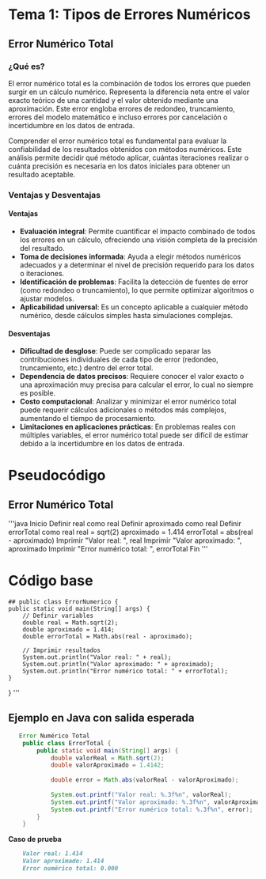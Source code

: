 # Tema 1: Tipos de Errores Numéricos
## Error Numérico Total

### ¿Qué es?

El error numérico total es la combinación de todos los errores que pueden surgir en un cálculo numérico. Representa la diferencia neta entre el valor exacto teórico de una cantidad y el valor obtenido mediante una aproximación. Este error engloba errores de redondeo, truncamiento, errores del modelo matemático e incluso errores por cancelación o incertidumbre en los datos de entrada.

Comprender el error numérico total es fundamental para evaluar la confiabilidad de los resultados obtenidos con métodos numéricos. Este análisis permite decidir qué método aplicar, cuántas iteraciones realizar o cuánta precisión es necesaria en los datos iniciales para obtener un resultado aceptable.

### Ventajas y Desventajas

#### Ventajas
- **Evaluación integral**: Permite cuantificar el impacto combinado de todos los errores en un cálculo, ofreciendo una visión completa de la precisión del resultado.
- **Toma de decisiones informada**: Ayuda a elegir métodos numéricos adecuados y a determinar el nivel de precisión requerido para los datos o iteraciones.
- **Identificación de problemas**: Facilita la detección de fuentes de error (como redondeo o truncamiento), lo que permite optimizar algoritmos o ajustar modelos.
- **Aplicabilidad universal**: Es un concepto aplicable a cualquier método numérico, desde cálculos simples hasta simulaciones complejas.

#### Desventajas
- **Dificultad de desglose**: Puede ser complicado separar las contribuciones individuales de cada tipo de error (redondeo, truncamiento, etc.) dentro del error total.
- **Dependencia de datos precisos**: Requiere conocer el valor exacto o una aproximación muy precisa para calcular el error, lo cual no siempre es posible.
- **Costo computacional**: Analizar y minimizar el error numérico total puede requerir cálculos adicionales o métodos más complejos, aumentando el tiempo de procesamiento.
- **Limitaciones en aplicaciones prácticas**: En problemas reales con múltiples variables, el error numérico total puede ser difícil de estimar debido a la incertidumbre en los datos de entrada.

# Pseudocódigo
## Error Numérico Total
'''java
    Inicio
      Definir real como real
      Definir aproximado como real
      Definir errorTotal como real
      real = sqrt(2)
      aproximado = 1.414
      errorTotal = abs(real - aproximado)
      Imprimir "Valor real: ", real
      Imprimir "Valor aproximado: ", aproximado
      Imprimir "Error numérico total: ", errorTotal
    Fin
'''
# Código base

    ## public class ErrorNumerico {
    public static void main(String[] args) {
        // Definir variables
        double real = Math.sqrt(2);
        double aproximado = 1.414;
        double errorTotal = Math.abs(real - aproximado);

        // Imprimir resultados
        System.out.println("Valor real: " + real);
        System.out.println("Valor aproximado: " + aproximado);
        System.out.println("Error numérico total: " + errorTotal);
    }
}
'''


## Ejemplo en Java con salida esperada
```java
   Error Numérico Total
    public class ErrorTotal {
        public static void main(String[] args) {
            double valorReal = Math.sqrt(2);
            double valorAproximado = 1.4142;
    
            double error = Math.abs(valorReal - valorAproximado);
    
            System.out.printf("Valor real: %.3f%n", valorReal);
            System.out.printf("Valor aproximado: %.3f%n", valorAproximado);
            System.out.printf("Error numérico total: %.3f%n", error);
        }
    }

```
**Caso de prueba**
```markdown
    Valor real: 1.414  
    Valor aproximado: 1.414  
    Error numérico total: 0.000  
```
